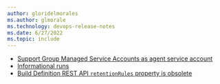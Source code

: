 ```yaml
---
author: gloridelmorales
ms.author: glmorale
ms.technology: devops-release-notes
ms.date: 6/27/2022
ms.topic: include
---
```


- [Support Group Managed Service Accounts as agent service account](#support-group-managed-service-accounts-as-agent-service-account)
- [Informational runs](#informational-runs)
- [Build Definition REST API `retentionRules` property is obsolete](#build-definition-rest-api-retentionrules-property-is-obsolete)